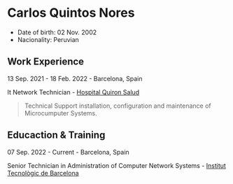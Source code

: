 # Carlos Quintos Nores
* Date of birth: 02 Nov. 2002
* Nacionality: Peruvian

## Work Experience
13 Sep. 2021 - 18 Feb. 2022 - Barcelona, Spain

It Network Technician - [Hospital Quiron Salud](https://www.quironsalud.es/hospital-barcelona)
> Technical Support installation, configuration and maintenance of Microcumputer Systems.

## Educaction & Training
07 Sep. 2022 - Current - Barcelona, Spain

Senior Technician in Administration of Computer Network Systems - [Institut  Tecnològic de Barcelona](https://www.itb.cat/)